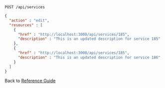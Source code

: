 ```
POST /api/services
```

```json
{
  "action" : "edit",
  "resources" : [
    {
      "href" : "http://localhost:3000/api/services/185",
      "description" : "This is an updated description for service 185"
    },
    {
      "href" : "http://localhost:3000/api/services/185",
      "description" : "This is an updated description for service 186"
    }
  ]
}
```

Back to [Reference Guide](../reference.md)
